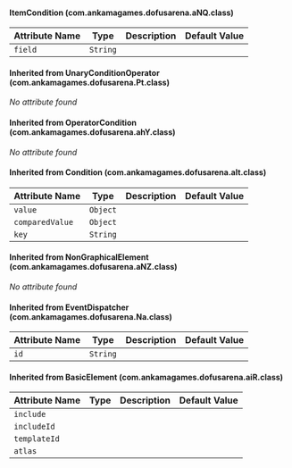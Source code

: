 #### ItemCondition (com.ankamagames.dofusarena.aNQ.class)

| Attribute Name | Type | Description | Default Value |
|-----|----|---|---|
|``field``|``String``|        |        |
#### Inherited from UnaryConditionOperator (com.ankamagames.dofusarena.Pt.class)

*No attribute found*
#### Inherited from OperatorCondition (com.ankamagames.dofusarena.ahY.class)

*No attribute found*
#### Inherited from Condition (com.ankamagames.dofusarena.alt.class)

| Attribute Name | Type | Description | Default Value |
|-----|----|---|---|
|``value``|``Object``|        |        |
|``comparedValue``|``Object``|        |        |
|``key``|``String``|        |        |
#### Inherited from NonGraphicalElement (com.ankamagames.dofusarena.aNZ.class)

*No attribute found*
#### Inherited from EventDispatcher (com.ankamagames.dofusarena.Na.class)

| Attribute Name | Type | Description | Default Value |
|-----|----|---|---|
|``id``|``String``|        |        |
#### Inherited from BasicElement (com.ankamagames.dofusarena.aiR.class)

| Attribute Name | Type | Description | Default Value |
|-----|----|---|---|
|``include``||        |        |# 0
|``includeId``||        |        |# 0
|``templateId``||        |        |# 0
|``atlas``||        |        |# 0
